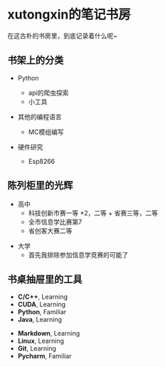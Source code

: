 # xutongxin的笔记书房

在这古朴的书房里，到底记录着什么呢~

<!-- slide -->


## 书架上的分类

<!-- slide vertical=true -->
<!-- .slide: data-background="#ff0000" -->
- Python
  - api的爬虫探索
  - 小工具

- 其他的编程语言
  - MC模组编写

 - 硬件研究
   - Esp8266
   

<!-- slide -->

## 陈列柜里的光辉

<!-- slide vertical=true -->

 - 高中
   - 科技创新市赛一等 *2，二等 + 省赛三等，二等
   - 全市信息学比赛第7
   - 省创客大赛二等
   
<!-- slide vertical=true -->

 - 大学
   - 首先我排除参加信息学竞赛的可能了 



<!-- slide -->

## 书桌抽屉里的工具

<!-- slide vertical=true -->

- **C/C++**, Learning
- **CUDA**, Learning
- **Python**, Familiar
- **Java**, Learning

<!-- slide vertical=true -->

- **Markdown**, Learning
- **Linux**, Learning
- **Git**, Learning
- **Pycharm**, Familiar

<!-- slide -->


